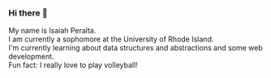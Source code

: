 ### Hi there 👋

My name is Isaiah Peralta.   
I am currently a sophomore at the University of Rhode Island.   
I'm currently learning about data structures and abstractions and some web development.   
Fun fact: I really love to play volleyball!

<!--
**iperalta7/iperalta7** is a ✨ _special_ ✨ repository because its `README.md` (this file) appears on your GitHub profile.

Here are some ideas to get you started:

- 🔭 I’m currently working on ...
- 🌱 I’m currently learning ...
- 👯 I’m looking to collaborate on ...
- 🤔 I’m looking for help with ...
- 💬 Ask me about ...
- 📫 How to reach me: ...
- 😄 Pronouns: ...
- ⚡ Fun fact: ...
-->
